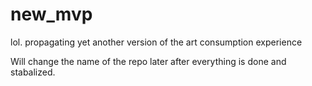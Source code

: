# new_mvp
lol. propagating yet another version of the art consumption experience  

Will change the name of the repo later after everything is done and stabalized. 

